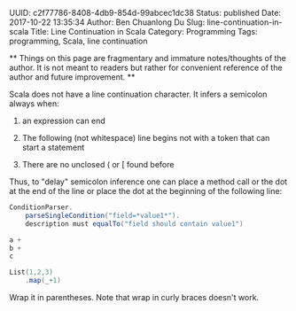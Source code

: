 UUID: c2f77786-8408-4db9-854d-99abcec1dc38
Status: published
Date: 2017-10-22 13:35:34
Author: Ben Chuanlong Du
Slug: line-continuation-in-scala
Title: Line Continuation in Scala
Category: Programming
Tags: programming, Scala, line continuation

**
Things on this page are
fragmentary and immature notes/thoughts of the author.
It is not meant to readers
but rather for convenient reference of the author and future improvement.
**

Scala does not have a line continuation character.
It infers a semicolon always when:

1. an expression can end

2. The following (not whitespace) line begins not with a token that can start a statement

3. There are no unclosed ( or [ found before

Thus, 
to "delay" semicolon inference one can place a method call 
or the dot at the end of the line 
or place the dot at the beginning of the following line:

```scala
ConditionParser.
    parseSingleCondition("field=*value1*").
    description must equalTo("field should contain value1")

a +
b +
c
```

```scala
List(1,2,3)
    .map(_+1)
```

Wrap it in parentheses.
Note that wrap in curly braces doesn't work.
